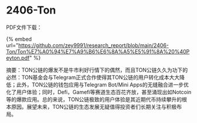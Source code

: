 # 2406-Ton

PDF文件下载：

{% embed url="https://github.com/zey9991/research_report/blob/main/2406-Ton/Ton%E7%A0%94%E7%A9%B6%E6%8A%A5%E5%91%8A%20%40Peyton.pdf" %}

摘要：TON公链的爆发不是牛市利好行情下的偶然，而且TON公链久久为功下的必然：TON基金会与Telegram正式合作使得其TON公链的用户转化成本大大降低；此外，TON公链的钱包应用与Telegram Bot/Mini Apps的无缝融合进一步优化了用户体验；同时，Defi，Gamefi等赛道生态百花齐放，甚至涌现出如Notcoin等的爆款应用。总的来说，TON公链极致的用户体验是其近期代币持续攀升的根本原因。展望未来，TON公链的生态发展无疑值得投资者们长期关注与积极布局。
